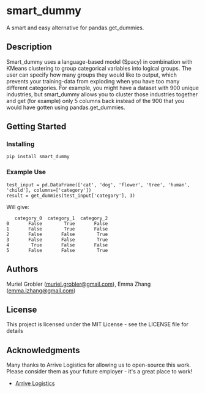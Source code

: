 # smart_dummy

A smart and easy alternative for pandas.get_dummies.

## Description

Smart_dummy uses a language-based model (Spacy) in combination with KMeans
clustering to group categorical variables into logical groups. The user can
specify how many groups they would like to output, which prevents your
training-data from exploding when you have too many different categories.
For example, you might have a dataset with 900 unique industries, but smart_dummy
allows you to cluster those industries together and get (for example) only
5 columns back instead of the 900 that you would have gotten using
pandas.get_dummies.

## Getting Started

### Installing

```
pip install smart_dummy
```

### Example Use
```
test_input = pd.DataFrame(['cat', 'dog', 'flower', 'tree', 'human', 'child'], columns=['category'])
result = get_dummies(test_input['category'], 3)
```

Will give:
```
   category_0  category_1  category_2
0       False        True       False
1       False        True       False
2       False       False        True
3       False       False        True
4        True       False       False
5       False       False        True
```


## Authors

Muriel Grobler (muriel.grobler@gmail.com),
Emma Zhang  (emma.lzhang@gmail.com)


## License

This project is licensed under the MIT License - see the LICENSE file for details

## Acknowledgments

Many thanks to Arrive Logistics for allowing us to open-source this work. Please
consider them as your future employer - it's a great place to work!
* [Arrive Logistics](https://www.arrivelogistics.com)
